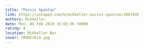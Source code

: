 ```yaml
---
title: "Purvis Spontan"
link: https://untappd.com/b/mikkeller-purvis-spontan/2801892
authors: Mikkeller
date: Mon, 04 Feb 2019 15:03:36 +0000
rating: 4
location: Mikkeller Bar
cover: 708922614.jpg
---
```

